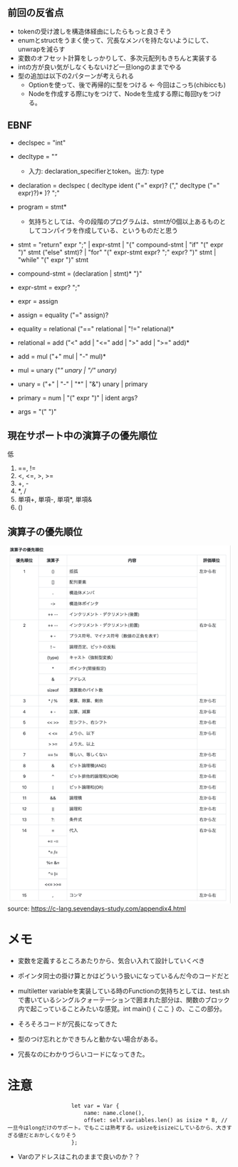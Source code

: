 ## 前回の反省点
- tokenの受け渡しを構造体経由にしたらもっと良さそう
- enumとstructをうまく使って、冗長なメンバを持たないようにして、unwrapを減らす
- 変数のオフセット計算をしっかりして、多次元配列もきちんと実装する
- intの方が良い気がしなくもないけど一旦longのままでやる
- 型の追加は以下の2パターンが考えられる
  - Optionを使って、後で再帰的に型をつける <- 今回はこっち(chibiccも)
  - Nodeを作成する際にtyをつけて、Nodeを生成する際に毎回tyをつける。

## EBNF
- declspec = "int"
- decltype = "*"* 
  - 入力: declaration_specifierとtoken。出力: type
- declaration = declspec ( decltype ident ("=" expr)? ("," decltype ("=" expr)?)* )? ";"

- program = stmt*
  - 気持ちとしては、今の段階のプログラムは、stmtが0個以上あるものとしてコンパイラを作成している、というものだと思う
- stmt = "return" expr ";" | expr-stmt | "{" compound-stmt | "if" "(" expr ")" stmt ("else" stmt)? | "for" "(" expr-stmt expr? ";" expr? ")" stmt | "while" "(" expr ")" stmt
- compound-stmt = (declaration | stmt)* "}"
- expr-stmt = expr? ";"
- expr = assign
- assign = equality ("=" assign)?
- equality = relational ("==" relational | "!=" relational)*
- relational = add ("<" add | "<=" add | ">" add | ">=" add)*
- add = mul ("+" mul | "-" mul)*
- mul = unary ("*" unary | "/" unary)*
- unary = ("+" | "-" | "*" | "&") unary | primary
- primary = num | "(" expr ")" | ident args?
- args = "(" ")"

## 現在サポート中の演算子の優先順位
低
1. ==, !=
2. <, <=, >, >=
3. +, -
4. *, /
5. 単項+, 単項-, 単項*, 単項&
6. ()

## 演算子の優先順位
![alt text](operator-priority.png)
source: https://c-lang.sevendays-study.com/appendix4.html

# メモ
- 変数を定義するところあたりから、気合い入れて設計していくべき
- ポインタ同士の掛け算とかはどういう扱いになっているんだ今のコードだと

- multiletter variableを実装している時のFunctionの気持ちとしては、test.shで書いているシングルクォーテーションで囲まれた部分は、関数のブロック内で起こっていることみたいな感覚。int main() { ここ } の、ここの部分。
- そろそろコードが冗長になってきた
- 型のつけ忘れとかできちんと動かない場合がある。
- 冗長なのにわかりづらいコードになってきた。


# 注意
```
                    let var = Var {
                        name: name.clone(),
                        offset: self.variables.len() as isize * 8, // 一旦今はlongだけのサポート。でもここは熟考する。usizeをisizeにしているから、大きすぎる値だとおかしくなりそう
                    };
```
- Varのアドレスはこれのままで良いのか？？